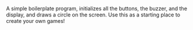 A simple boilerplate program, initializes all the buttons, the buzzer, and the display, and draws a circle on the screen. Use this as a starting place to create your own games!

